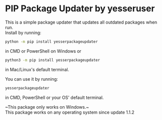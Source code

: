 
# PIP Package Updater by yesseruser

This is a simple package updater that updates all outdated packages when run.  
Install by running:

``` sh
python -m pip install yesserpackageupdater
```

in CMD or PowerShell on Windows or

``` sh
python3 -m pip install yesserpackageupdater
```

in Mac/Linux's default terminal.

You can use it by running:  

``` sh
yesserpackageupdater
```

in CMD, PowerShell or your OS' default terminal.

~This package only works on Windows.~  
This package works on any operating system since update 1.1.2
